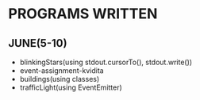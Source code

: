# PROGRAMS WRITTEN
## JUNE(5-10)
- blinkingStars(using stdout.cursorTo(), stdout.write())
- event-assignment-kvidita
- buildings(using classes)
- trafficLight(using EventEmitter)

